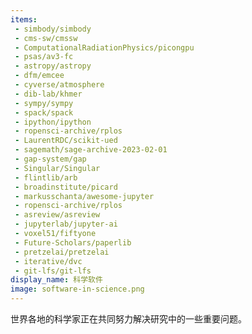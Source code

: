 ```yaml
---
items:
 - simbody/simbody
 - cms-sw/cmssw
 - ComputationalRadiationPhysics/picongpu
 - psas/av3-fc
 - astropy/astropy
 - dfm/emcee
 - cyverse/atmosphere
 - dib-lab/khmer
 - sympy/sympy
 - spack/spack
 - ipython/ipython
 - ropensci-archive/rplos
 - LaurentRDC/scikit-ued
 - sagemath/sage-archive-2023-02-01
 - gap-system/gap
 - Singular/Singular
 - flintlib/arb
 - broadinstitute/picard
 - markusschanta/awesome-jupyter
 - ropensci-archive/rplos
 - asreview/asreview
 - jupyterlab/jupyter-ai
 - voxel51/fiftyone
 - Future-Scholars/paperlib
 - pretzelai/pretzelai
 - iterative/dvc
 - git-lfs/git-lfs
display_name: 科学软件
image: software-in-science.png
---
```

世界各地的科学家正在共同努力解决研究中的一些重要问题。

